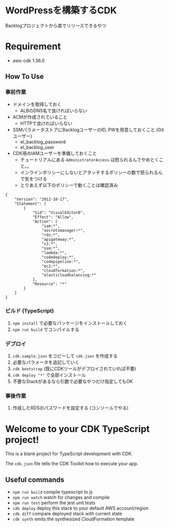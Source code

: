 # WordPressを構築するCDK
Backlogプロジェクトから直でリリースできるやつ

# Requirement
- aws-cdk 1.36.0

## How To Use
### 事前作業
- ドメインを取得しておく
    - ALBのDNS名で良ければいらない
- ACMが作成されていること
    - HTTPで良ければいらない
- SSMパラメータストアにBacklogユーザーのID, PWを用意しておくこと (Gitユーザー)
    - el_backlog_password
    - el_backlog_user
- CDK用のIAMユーザーを準備しておくこと
    - チュートリアルにある `AdministratorAccess` は怒られるんでやめとくこと。。
    - インラインポリシーにしないとアタッチするポリシーの数で怒られるんで気をつける
    - とりあえず以下のポリシーで動くことは確認済み

```
{
    "Version": "2012-10-17",
    "Statement": [
        {
            "Sid": "VisualEditor0",
            "Effect": "Allow",
            "Action": [
                "iam:*",
                "secretsmanager:*",
                "rds:*",
                "apigateway:*",
                "s3:*",
                "ssm:*",
                "lambda:*",
                "codedeploy:*",
                "codepipeline:*",
                "ec2:*",
                "cloudformation:*",
                "elasticloadbalancing:*"
            ],
            "Resource": "*"
        }
    ]
}
```

### ビルド (TypeScript)
1. `npm install` で必要なパッケージをインストールしておく
1. `npm run build` でコンパイルする

### デプロイ
1. `cdk.sample.json` をコピーして `cdk.json` を作成する
1. 必要なパラメータを追記していく
1. `cdk bootstrap` (既にCDKツールがデプロイされていれば不要)
1. `cdk deploy "*"` で全部インストール
1. 不要なStackがあるなら引数で必要なやつだけ指定してもOK

### 事後作業
1. 作成したRDSのパスワードを設定する (コンソールでやる)

# Welcome to your CDK TypeScript project!

This is a blank project for TypeScript development with CDK.

The `cdk.json` file tells the CDK Toolkit how to execute your app.

## Useful commands

 * `npm run build`   compile typescript to js
 * `npm run watch`   watch for changes and compile
 * `npm run test`    perform the jest unit tests
 * `cdk deploy`      deploy this stack to your default AWS account/region
 * `cdk diff`        compare deployed stack with current state
 * `cdk synth`       emits the synthesized CloudFormation template
